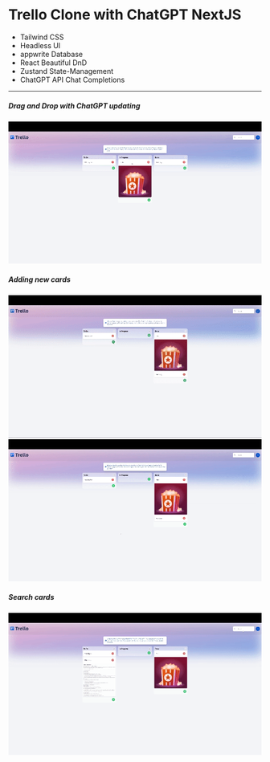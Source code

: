 # Trello Clone with ChatGPT NextJS

- Tailwind CSS
- Headless UI
- appwrite Database
- React Beautiful DnD
- Zustand State-Management
- ChatGPT API Chat Completions

<p>
<hr>

##### _Drag and Drop with ChatGPT updating_

<img src=./public/gifs/dnd.gif alt=categories width=650px>

##### _Adding new cards_

<img src=./public/gifs/add.gif alt=article width=650px>

<img src=./public/gifs/add1.gif alt=darkmode width=650px>

##### _Search cards_

<img src=./public/gifs/search.gif alt=search width=650px>
